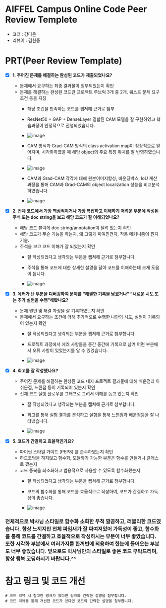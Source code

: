 # AIFFEL Campus Online Code Peer Review Templete
- 코더 : 강다은
- 리뷰어 : 김찬중


# PRT(Peer Review Template)
- [x]  **1. 주어진 문제를 해결하는 완성된 코드가 제출되었나요?**
    - 문제에서 요구하는 최종 결과물이 첨부되었는지 확인
    - 문제를 해결하는 완성된 코드란 프로젝트 루브릭 3개 중 2개, 
    퀘스트 문제 요구조건 등을 지칭
        - 해당 조건을 만족하는 코드를 캡쳐해 근거로 첨부
     
        - ResNet50 + GAP + DenseLayer 결합된 CAM 모델을 잘 구현하였고 학습과정이 안정적으로 진행되었습니다.
        - ![image](https://github.com/kcj4800/AIFFEL-QUEST/assets/128466813/026c12c2-ecb6-4d7b-9242-2665e58861a9)

        -  CAM 방식과 Grad-CAM 방식의 class activation map이 정상적으로 얻어지며, 시각화하였을 때 해당 object의 주요 특징 위치를 잘 반영하였습니다.
        - ![image](https://github.com/kcj4800/AIFFEL-QUEST/assets/128466813/ed63c38e-380a-40ea-b6cb-880a443a312d)


        -  CAM과 Grad-CAM 각각에 대해 원본이미지합성, 바운딩박스, IoU 계산 과정을 통해 CAM과 Grad-CAM의 object localization 성능을 비교분석하였습니다.
        - ![image](https://github.com/kcj4800/AIFFEL-QUEST/assets/128466813/bfb8cd45-1434-4e93-a7de-e92b52503d34)


    
- [x]  **2. 전체 코드에서 가장 핵심적이거나 가장 복잡하고 이해하기 어려운 부분에 작성된 
주석 또는 doc string을 보고 해당 코드가 잘 이해되었나요?**
    - 해당 코드 블럭에 doc string/annotation이 달려 있는지 확인
    - 해당 코드가 무슨 기능을 하는지, 왜 그렇게 짜여진건지, 작동 메커니즘이 뭔지 기술.
    - 주석을 보고 코드 이해가 잘 되었는지 확인
        - 잘 작성되었다고 생각되는 부분을 캡쳐해 근거로 첨부합니다.
     
        - 주석을 통해 코드에 대한 상세한 설명을 달아 코드를 이해하는데 크게 도움이 됩니다.
        - ![image](https://github.com/kcj4800/AIFFEL-QUEST/assets/128466813/868de259-c919-43be-bfcb-739cb62314a5)

        
- [x]  **3. 에러가 난 부분을 디버깅하여 문제를 “해결한 기록을 남겼거나” 
”새로운 시도 또는 추가 실험을 수행”해봤나요?**
    - 문제 원인 및 해결 과정을 잘 기록하였는지 확인
    - 문제에서 요구하는 조건에 더해 추가적으로 수행한 나만의 시도, 
    실험이 기록되어 있는지 확인
        - 잘 작성되었다고 생각되는 부분을 캡쳐해 근거로 첨부합니다.
     
        - 프로젝트 과정에서 에러 사항들을 중간 중간에 기록으로 남겨 어떤 부분에서 오류 사항이 있었는지를 알 수 있었습니다.     
        - ![image](https://github.com/kcj4800/AIFFEL-QUEST/assets/128466813/7aadf5d3-94ac-45fa-98ad-c7101da58458)

        
- [x]  **4. 회고를 잘 작성했나요?**
    - 주어진 문제를 해결하는 완성된 코드 내지 프로젝트 결과물에 대해
    배운점과 아쉬운점, 느낀점 등이 기록되어 있는지 확인
    - 전체 코드 실행 플로우를 그래프로 그려서 이해를 돕고 있는지 확인
        - 잘 작성되었다고 생각되는 부분을 캡쳐해 근거로 첨부합니다.
     
        - 회고를 통해 실험 결과를 분석하고 실험을 통해 느낀점과 배운점등을 잘 나타냈습니다.
        - ![image](https://github.com/kcj4800/AIFFEL-QUEST/assets/128466813/227e524d-77ef-49d0-bb65-33cfe84f3ca3)

        
- [x]  **5. 코드가 간결하고 효율적인가요?**
    - 파이썬 스타일 가이드 (PEP8) 를 준수하였는지 확인
    - 하드코딩을 하지않고 함수화, 모듈화가 가능한 부분은 함수를 만들거나 클래스로 짰는지
    - 코드 중복을 최소화하고 범용적으로 사용할 수 있도록 함수화했는지
        - 잘 작성되었다고 생각되는 부분을 캡쳐해 근거로 첨부합니다.
     
        - 코드의 함수화를 통해 코드를 효율적으로 작성하여, 코드가 간결하고 가독성이 좋습니다.
        - ![image](https://github.com/kcj4800/AIFFEL-QUEST/assets/128466813/e9320470-a518-410a-8052-68a9f73aef18)


### 전체적으로 박사님 스타일로 함수화 소화한 무척 깔끔하고, 러블리한 코드였습니다. 항상 느끼지만 전체 짜임새가 잘 짜여져있어 가독성이 좋고, 함수화를 통해 코드를 간결하고 효율적으로 작성하시는 부분이 너무 좋았습니다. 또한 시각화 부분에서 여러가지를 한꺼번에 적용하여 한눈에 들어오는 부분도 너무 좋았습니다. 앞으로도 박사님만의 스타일로 좋은 코드 부탁드리며, 항상 행복 코딩하시기 바랍니다.^^


# 참고 링크 및 코드 개선
```
# 코드 리뷰 시 참고한 링크가 있다면 링크와 간략한 설명을 첨부합니다.
# 코드 리뷰를 통해 개선한 코드가 있다면 코드와 간략한 설명을 첨부합니다.
```
